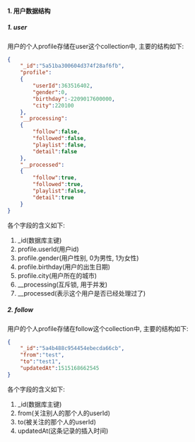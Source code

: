 #### 1. 用户数据结构

##### 1. user

用户的个人profile存储在user这个collection中, 主要的结构如下:

```json
{
    "_id":"5a51ba300604d374f28af6fb",
    "profile":
    {
        "userId":363516402,
        "gender":0,
        "birthday":-2209017600000,
        "city":220100
    },
    "__processing":
    {
        "follow":false,
        "followed":false,
        "playlist":false,
        "detail":false
    },
    "__processed":
    {
        "follow":true,
        "followed":true,
        "playlist":false,
        "detail":true
    }
}
```

各个字段的含义如下:

1. _id(数据库主键)
2. profile.userId(用户id)
3. profile.gender(用户性别, 0为男性, 1为女性)
4. profile.birthday(用户的出生日期)
5. profile.city(用户所在的城市)
6. __processing(互斥锁, 用于并发)
7. __processed(表示这个用户是否已经处理过了)

##### 2. follow

用户的个人profile存储在follow这个collection中, 主要的结构如下:

```json
{
    "_id":"5a4b488c954454ebecda66cb",
    "from":"test",
    "to":"test1",
    "updatedAt":1515168662545
}
```

各个字段的含义如下:

1. _id(数据库主键)
2. from(关注别人的那个人的userId)
3. to(被关注的那个人的userId)
4. updatedAt(这条记录的插入时间)